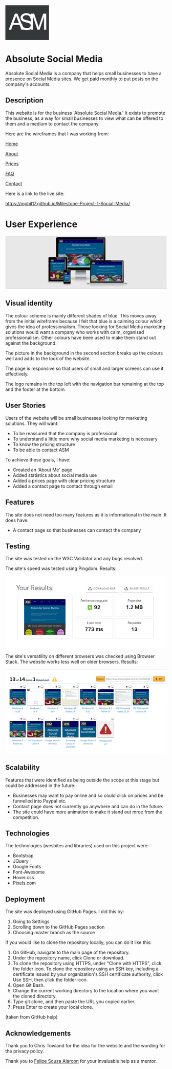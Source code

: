 <img src = "assets/images/asm logo.jpg"/>

# Absolute Social Media 
Absolute Social Media is a company that helps small businesses to have a presence on Social Media sites. We get paid monthly to put posts on the company's accounts.

## Description

This website is for the business 'Absolute Social Media.' It exists to promote the business, as a way for small businesses to view what can be offered to them and a medium to contact the company.

Here are the wireframes that I was working from:

[Home](assets/wireframes/Home.png) 

[About](assets/wireframes/About-Me.png) 

[Prices]((assets/wireframes/Prices.png) )

[FAQ]((assets/wireframes/FAQ.png) )

[Contact]((assets/wireframes/Contact.png) )


Here is a link to the live site:

https://mphil17.github.io/Milestone-Project-1-Social-Media/

# User Experience

<img src = "assets/images/responsive.jpg"/>

## Visual identity

The colour scheme is mainly different shades of blue. This moves away from the initial wireframe because I felt that blue is a calming colour which gives the idea of professionalism. Those looking for Social Media marketing solutions would want a company who works with calm, organised professionalism. Other colours have been used to make them stand out against the background.

The picture in the background in the second section breaks up the colours well and adds to the look of the website.

The page is responsive so that users of small and larger screens can use it effectively. 

The logo remains in the top left with the navigation bar remaining at the top and the footer at the bottom.

## User Stories

Users of the website will be small businesses looking for marketing solutions.
They will want:
- To be reassured that the company is professional
- To understand a little more why social media marketing is necessary
- To know the pricing structure
- To be able to contact ASM

To achieve these goals, I have:
- Created an 'About Me' page
- Added statistics about social media use
- Added a prices page with clear pricing structure
- Added a contact page to contact through email

## Features

The site does not need too many features as it is informational in the main. It does have:

- A contact page so that businesses can contact the company

## Testing

The site was tested on the W3C Validator and any bugs resolved.

The site's speed was tested using Pingdom. Results:

<img src = "assets/images/pingdom.png"/>

The site's versatility on different browsers was checked using Browser Stack. The website works less well on older browsers. Results:

<img src = "assets/images/browser.png"/>

## Scalability

Features that were identified as being outside the scope at this stage but could be addressed in the future:
- Businesses may want to pay online and so could click on prices and be funnelled into Paypal etc.
- Contact page does not currently go anywhere and can do in the future.
- The site could have more animation to make it stand out mroe from the competition.

## Technologies

The technologies (wesbites and libraries) used on this project were:
- Bootstrap
- JQuery
- Google Fonts
- Font-Awesome
- Hover.css
- Pixels.com

## Deployment

The site was deployed using GitHub Pages. I did this by:

1. Going to Settings
2. Scrolling down to the GitHub Pages section
3. Choosing master branch as the source

If you would like to clone the repository locally, you can do it like this:

1. On GitHub, navigate to the main page of the repository.
2. Under the repository name, click Clone or download.
3. To clone the repository using HTTPS, under "Clone with HTTPS", click the folder icon. To clone the repository using an SSH key, including a certificate issued by your organization's SSH certificate authority, click Use SSH, then click the folder icon.
4. Open Git Bash.
5. Change the current working directory to the location where you want the cloned directory.
6. Type git clone, and then paste the URL you copied earlier.
7. Press Enter to create your local clone.

(taken from GitHub help)

## Acknowledgements

Thank you to Chris Towland for the idea for the website and the wording for the privacy policy.

Thank you to [Felipe Souza Alarcon](https://github.com/felipe-alarcon) for your invaluable help as a mentor.